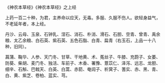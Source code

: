 《神农本草经》《神农本草经》之上经

上药一百二十种，为君，主养命以应天，无毒。多服、久服不伤人。欲轻身益气，不老延年者，本上经。

丹沙、云母、玉泉、石钟乳、涅石、消石、朴消、滑石、石胆、空青、曾青、禹余粮、太乙余粮、白石英、紫石英、五色石脂、白青、扁青（右玉石，上品一十八种，旧同）。

菖蒲、鞠华、人参、天门冬、甘草、干地黄、术、菟丝子、牛膝、充蔚子、女萎、防葵、柴胡、麦门冬、独活、车前子、木香、署豫、薏苡仁、泽泻、远志、龙胆、细辛、石斛、巴戟天、白英、白蒿、赤箭、奄闾子、析蓂子、蓍实、赤、黑、青、白、黄、紫芝、卷柏、蓝实、芎。

